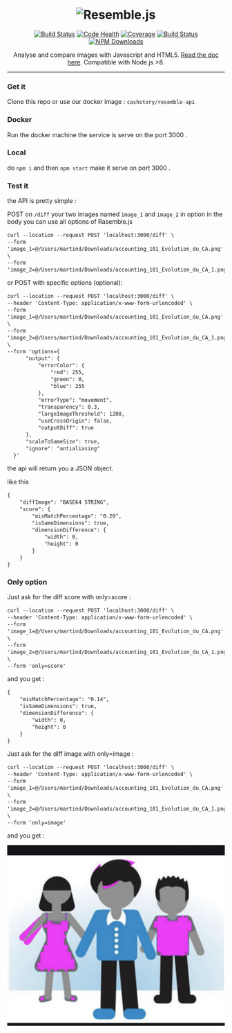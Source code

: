<h1 align="center"><img src="https://raw.github.com/rsmbl/Resemble.js/master/demoassets/resemble.png" alt="Resemble.js" width="256"/></h1>

<p align="center">
    <a href="https://travis-ci.org/rsmbl/Resemble.js"><img alt="Build Status" src="https://travis-ci.org/rsmbl/Resemble.js.svg?branch=master" /></a>
    <a href="https://www.codacy.com/app/jamescryer/Resemble.js?utm_source=github.com&amp;utm_medium=referral&amp;utm_content=rsmbl/Resemble.js&amp;utm_campaign=Badge_Grade"><img alt="Code Health" src="https://api.codacy.com/project/badge/Grade/1e0972581406417e9914bc58f57704b3" /></a>
    <a href="https://www.codacy.com/app/jamescryer/Resemble.js?utm_source=github.com&utm_medium=referral&utm_content=rsmbl/Resemble.js&utm_campaign=Badge_Coverage"><img alt="Coverage" src="https://api.codacy.com/project/badge/Coverage/9223d8d37c99428c8c06b889470327a5" /></a>
    <a href="https://opensource.org/licenses/MIT"><img alt="Build Status" src="https://img.shields.io/badge/License-MIT-yellow.svg" /></a>
    <a href="https://www.npmjs.com/package/resemblejs"><img alt="NPM Downloads" src="https://img.shields.io/npm/dm/resemblejs.svg" /></a>
</p>

<p align="center">
  Analyse and compare images with Javascript and HTML5. <a href="https://github.com/rsmbl/Resemble.js">Read the doc here</a>. Compatible with Node.js >8.
</p>

<hr />

### Get it

Clone this repo or use our docker image : `cashstory/resemble-api`

### Docker 

Run the docker machine the service is serve on the port 3000 .

### Local

do `npm i` 
and then `npm start` make it serve on port 3000 .

### Test it

the API is pretty simple :

POST on `/diff` your two images named `image_1` and `image_2` in option in the body you can use all options of Rasemble.js

```
curl --location --request POST 'localhost:3000/diff' \
--form 'image_1=@/Users/martind/Downloads/accounting_101_Evolution_du_CA.png' \
--form 'image_2=@/Users/martind/Downloads/accounting_101_Evolution_du_CA_1.png'
```
or POST with specific options (optional):
```
curl --location --request POST 'localhost:3000/diff' \
--header 'Content-Type: application/x-www-form-urlencoded' \
--form 'image_1=@/Users/martind/Downloads/accounting_101_Evolution_du_CA.png' \
--form 'image_2=@/Users/martind/Downloads/accounting_101_Evolution_du_CA_1.png' \
--form 'options={
      "output": {
          "errorColor": {
              "red": 255,
              "green": 0,
              "blue": 255
          },
          "errorType": "movement",
          "transparency": 0.3,
          "largeImageThreshold": 1200,
          "useCrossOrigin": false,
          "outputDiff": true
      },
      "scaleToSameSize": true,
      "ignore": "antialiasing"
  }'
```

the api will return you a JSON object.

like this 

```
{
    "diffImage": "BASE64 STRING",
    "score": {
        "misMatchPercentage": "0.20",
        "isSameDimensions": true,
        "dimensionDifference": {
            "width": 0,
            "height": 0
        }
    }
}
```
### Only option

Just ask for the diff score with only=score :
```
curl --location --request POST 'localhost:3000/diff' \
--header 'Content-Type: application/x-www-form-urlencoded' \
--form 'image_1=@/Users/martind/Downloads/accounting_101_Evolution_du_CA.png' \
--form 'image_2=@/Users/martind/Downloads/accounting_101_Evolution_du_CA_1.png' \
--form 'only=score'
```
and you get :
```
{
    "misMatchPercentage": "0.14",
    "isSameDimensions": true,
    "dimensionDifference": {
        "width": 0,
        "height": 0
    }
}
```

Just ask for the diff image with only=image :
```
curl --location --request POST 'localhost:3000/diff' \
--header 'Content-Type: application/x-www-form-urlencoded' \
--form 'image_1=@/Users/martind/Downloads/accounting_101_Evolution_du_CA.png' \
--form 'image_2=@/Users/martind/Downloads/accounting_101_Evolution_du_CA_1.png' \
--form 'only=image'
```
and you get :

![Diff Image exemple](/diff_exemple.png)
